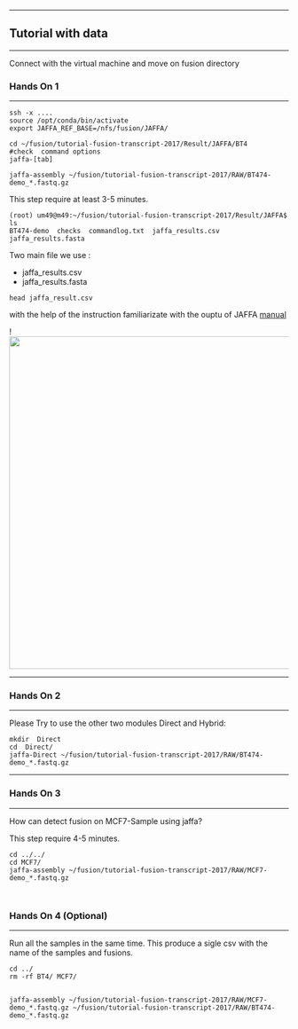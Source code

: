 ___

##  Tutorial with data
---




Connect with the virtual machine and move on fusion directory


### Hands On 1
---
```
ssh -x ....
source /opt/conda/bin/activate
export JAFFA_REF_BASE=/nfs/fusion/JAFFA/

cd ~/fusion/tutorial-fusion-transcript-2017/Result/JAFFA/BT4
#check  command options
jaffa-[tab]
  
jaffa-assembly ~/fusion/tutorial-fusion-transcript-2017/RAW/BT474-demo_*.fastq.gz 

```


This step require at least 3-5  minutes. 
```(bash)
(root) um49@m49:~/fusion/tutorial-fusion-transcript-2017/Result/JAFFA$ ls
BT474-demo  checks  commandlog.txt  jaffa_results.csv  jaffa_results.fasta
```
Two main file we use :
 * jaffa_results.csv 
 * jaffa_results.fasta


```
head jaffa_result.csv

```
with the help of the instruction familiarizate with the ouptu of JAFFA [manual](https://github.com/Oshlack/JAFFA/wiki/OutputDescription)

!<img src="{{site.url}}/images/jaffa_results.png" width="600">


---

### Hands On 2
---
Please Try to use the other two modules Direct and Hybrid:


```
mkdir  Direct
cd  Direct/
jaffa-Direct ~/fusion/tutorial-fusion-transcript-2017/RAW/BT474-demo_*.fastq.gz 

```
---

### Hands On 3
---

How can  detect fusion on MCF7-Sample using jaffa?

This step require 4-5  minutes. 


```
cd ../../
cd MCF7/
jaffa-assembly ~/fusion/tutorial-fusion-transcript-2017/RAW/MCF7-demo_*.fastq.gz



```



### Hands On 4 (Optional)
---
 Run all the samples in the same time. This produce a sigle  csv with the name of the samples and fusions.



```
cd ../
rm -rf BT4/ MCF7/


jaffa-assembly ~/fusion/tutorial-fusion-transcript-2017/RAW/MCF7-demo_*.fastq.gz ~/fusion/tutorial-fusion-transcript-2017/RAW/BT474-demo_*.fastq.gz



```